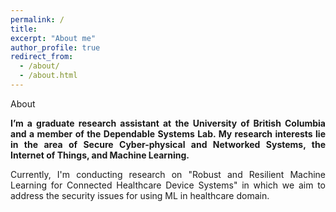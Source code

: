```yaml
---
permalink: /
title:
excerpt: "About me"
author_profile: true
redirect_from: 
  - /about/
  - /about.html
---
```


</b> About <b>
<p align="justify"> I’m a graduate research assistant at the University of British Columbia and a member of the Dependable Systems Lab. My research interests lie in the area of Secure Cyber-physical and Networked Systems, the Internet of Things, and Machine Learning.</b>

<p align="justify"> Currently, I'm conducting research on "Robust and Resilient Machine Learning for Connected Healthcare Device Systems" in which we aim to address the security issues for using ML in healthcare domain. </p>

